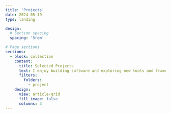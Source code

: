 ```yaml
---
title: 'Projects'
date: 2024-05-19
type: landing

design:
  # Section spacing
  spacing: '5rem'

# Page sections
sections:
  - block: collection
    content:
      title: Selected Projects
      text: I enjoy building software and exploring new tools and frameworks. Below is a curated selection of projects I've developed or contributed to over the years.
      filters:
        folders:
          - project
    design:
      view: article-grid
      fill_image: false
      columns: 3
---
```

